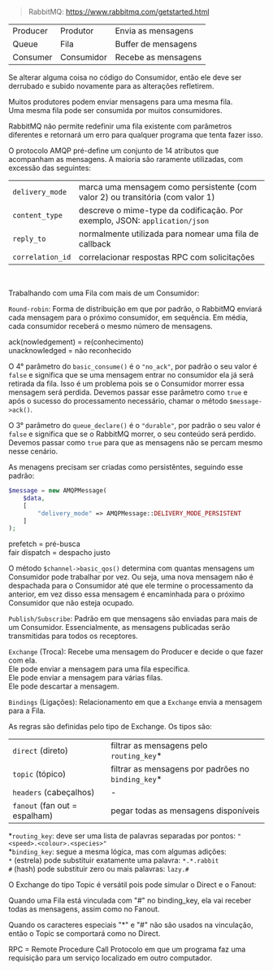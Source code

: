 > RabbitMQ: https://www.rabbitmq.com/getstarted.html

|           |               |                       |
|-----------|---------------|-----------------------|
| Producer  | Produtor      | Envia as mensagens    |
| Queue     | Fila          | Buffer de mensagens   |
| Consumer  | Consumidor    | Recebe as mensagens   |


Se alterar alguma coisa no código do Consumidor, então ele deve 
ser derrubado e subido novamente para as alterações refletirem.

Muitos produtores podem enviar mensagens para uma mesma fila. \
Uma mesma fila pode ser consumida por muitos consumidores.

RabbitMQ não permite redefinir uma fila existente com parâmetros 
diferentes e retornará um erro para qualquer programa que tenta fazer isso.


O protocolo AMQP pré-define um conjunto de 14 atributos que acompanham as mensagens. 
A maioria são raramente utilizadas, com excessão das seguintes:

|                       |                                                                                   |
|-----------------------|-----------------------------------------------------------------------------------|
| `delivery_mode`       | marca uma mensagem como persistente (com valor 2) ou transitória (com valor 1)    |
| `content_type`        | descreve o mime-type da codificação. Por exemplo, JSON: `application/json`        |
| `reply_to`            | normalmente utilizada para nomear uma fila de callback                            |
| `correlation_id`      | correlacionar respostas RPC com solicitações                                      |

<br>

Trabalhando com uma Fila com mais de um Consumidor:

`Round-robin`: Forma de distribuição em que por padrão, o RabbitMQ 
enviará cada mensagem para o próximo consumidor, em sequência. 
Em média, cada consumidor receberá o mesmo número de mensagens.

ack(nowledgement)   = re(conhecimento) \
unacknowledged      = não reconhecido

O 4° parâmetro do `basic_consume()` é o `"no_ack"`, por padrão o seu valor é `false` e 
significa que se uma mensagem entrar no consumidor ela já será retirada da fila.
Isso é um problema pois se o Consumidor morrer essa mensagem será perdida.
Devemos passar esse parâmetro como `true` e após o sucesso do processamento necessário, 
chamar o método `$message->ack()`.

O 3° parâmetro do `queue_declare()` é o `"durable"`, por padrão o seu valor é `false` e 
significa que se o RabbitMQ morrer, o seu conteúdo será perdido.
Devemos passar como `true` para que as mensagens não se percam mesmo nesse cenário.

As menagens precisam ser criadas como persistêntes, seguindo esse padrão:

```php
$message = new AMQPMessage(
    $data,
    [
        "delivery_mode" => AMQPMessage::DELIVERY_MODE_PERSISTENT
    ]
);
```

prefetch        = pré-busca \
fair dispatch   = despacho justo

O método `$channel->basic_qos()` determina com quantas mensagens um Consumidor
pode trabalhar por vez. Ou seja, uma nova mensagem não é despachada para o 
Consumidor até que ele termine o processamento da anterior, em vez disso 
essa mensagem é encaminhada para o próximo Consumidor que não esteja ocupado.

`Publish/Subscribe`: Padrão em que mensagens são enviadas para mais de um Consumidor. 
Essencialmente, as mensagens publicadas serão transmitidas para todos os receptores. 

`Exchange` (Troca): Recebe uma mensagem do Producer e decide o que fazer com ela. \
Ele pode enviar a mensagem para uma fila específica. \
Ele pode enviar a mensagem para várias filas. \
Ele pode descartar a mensagem. 

`Bindings` (Ligações): Relacionamento em que a `Exchange` envia a mensagem para a Fila.

As regras são definidas pelo tipo de Exchange. Os tipos são:

|                               |                                                       |
|-------------------------------|-------------------------------------------------------|
| `direct` (direto)             | filtrar as mensagens pelo `routing_key`*              |
| `topic` (tópico)              | filtrar as mensagens por padrões no `binding_key`*    |
| `headers` (cabeçalhos)        | -                                                     |
| `fanout` (fan out = espalham) | pegar todas as mensagens disponíveis                  |

*`routing_key`: deve ser uma lista de palavras separadas por pontos:
`"<speed>.<colour>.<species>"` \
*`binding_key`: segue a mesma lógica, mas com algumas adições: \
`*` (estrela) pode substituir exatamente uma palavra:                 `*.*.rabbit` \
`#` (hash) pode substituir zero ou mais palavras:                     `lazy.#`

O Exchange do tipo Topic é versátil pois pode simular o Direct e o Fanout:

Quando uma Fila está vinculada com "#" no binding_key, ela vai receber 
todas as mensagens, assim como no Fanout.

Quando os caracteres especiais "*" e "#" não são usados na vinculação, 
então o Topic se comportará como no Direct.

RPC = Remote Procedure Call
Protocolo em que um programa faz uma requisição 
para um serviço localizado em outro computador.